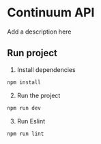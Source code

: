 # Continuum API

Add a description here

## Run project

1. Install dependencies
```bash
npm install
```
2. Run the project
```bash
npm run dev
```

3. Run Eslint
```bash
npm run lint
```
